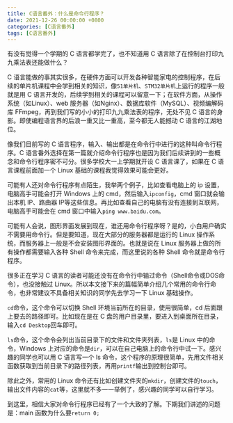 ```yaml
---
title: C语言番外：什么是命令行程序？
date: 2021-12-26 00:00:00 +0800
categories: [C语言番外]
tags: [C语言番外]
---
```


有没有觉得一个学期的 C 语言都学完了，也不知道用 C 语言除了在控制台打印九九乘法表还能做什么？

C 语言能做的事其实很多，在硬件方面可以开发各种智能家电的控制程序，在后续的单片机课程中会学到相关的知识，像`51单片机`、`STM32单片机`上运行的程序一般就是用 C 语言开发的，后续学到相关的课程可以留意一下；在软件方面，从操作系统（如Linux）、web 服务器（如Nginx）、数据库软件（MySQL）、视频编解码库 FFmpeg，再到我们写的小小的打印九九乘法表的程序，无处不见 C 语言的身影。即使编程语言界的后浪一重又比一重高，至今都无人能撼动 C 语言的江湖地位。

像我们目前写的 C 语言程序，输入、输出都是在命令行中进行的这种叫命令行程序。C 语言番外选择在第一篇就介绍命令行程序也是因为我们后续讲到的一些概念和命令行程序密不可分。很多学校大一上学期就开设 C 语言课了，如果在 C 语言课程前面加一个 Linux 基础的课程我觉得效果可能会更好。

可能有人还对命令行程序有点陌生，我举两个例子，比如查看电脑上的 ip 设置，电脑高手可能会打开 Windows 上的 cmd，然后输入`ipconfig`，cmd 窗口就会输出本机 IP、路由器 IP等这些信息。再比如查看自己的电脑有没有连接到互联网，电脑高手可能会在 cmd 窗口中输入`ping www.baidu.com`。

可能有人会说，图形界面发展到现在，谁还用命令行程序呀？是的，小白用户确实不需要用命令行。但是要知道，现在大部分的服务器都是运行的 Linux 操作系统，而服务器上一般是不会安装图形界面的。也就是说在 Linux 服务器上做的所有操作都需要输入各种 Shell 命令来完成，而这里说的各种 Shell 命令就是命令行程序。

很多正在学习 C 语言的读者可能还没有在命令行中输过命令（Shell命令或DOS命令），也没接触过 Linux。所以本文接下来的篇幅简单介绍几个常用的命令行命令，也非常建议不具备相关知识的同学先去学习一下 Linux 基础操作。

`cd`命令，这个命令可以切换 Shell 环境当前所在的目录，使用很简单，cd 后面跟上要去的路径即可。比如现在是在 C 盘的用户目录里，要进入到桌面所在目录，输入`cd Desktop`回车即可。

`ls`命令，这个命令会列出当前目录下的文件和文件夹列表，`ls`是 Linux 中的命令，Windows 上对应的命令是`dir`，可以在自己电脑上的命令行中试一下。感兴趣的同学也可以用 C 语言写一个 ls 命令，这个程序的原理很简单，先用文件相关函数获取到当前目录下的路径列表，再用`printf`输出到控制台即可。

除此之外，常用的 Linux 命令还有比如创建文件夹的`mkdir`，创建文件的`touch`，输出文件内容的`cat`等，这里就不多一一举例了，感兴趣的同学可以自行学习。

到这里，相信大家对命令行程序已经有了一个大致的了解。下期我们讲述的问题是：main 函数为什么要`return 0;`

